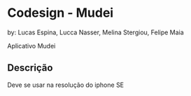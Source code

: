 # Codesign - Mudei 

by: Lucas Espina, Lucca Nasser, Melina Stergiou, Felipe Maia

Aplicativo Mudei

## Descrição

Deve se usar na resolução do iphone SE

